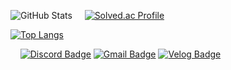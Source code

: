 ![GitHub Stats](https://github-readme-stats.vercel.app/api?username=printjin-gmailcom&hide=stars&count_private=true&show_icons=true&&theme=graywhite&rank_icon=github) &nbsp; &nbsp; [![Solved.ac Profile](http://mazassumnida.wtf/api/v2/generate_badge?boj=printjin)](https://solved.ac/printjin/)

[![Top Langs](https://github-readme-stats.vercel.app/api/top-langs/?username=printjin-gmailcom)](https://github.com/printjin-gmailcom/github-readme-stats)

&nbsp;
&nbsp; [![Discord Badge](https://img.shields.io/badge/Discord-5865F2?style=for-the-badge&logo=discord&logoColor=white&link=https://discord.com/)](https://discord.com/users/print-yeonjin) [![Gmail Badge](https://img.shields.io/badge/Gmail-d14836?style=for-the-badge&logo=Gmail&logoColor=white&link=mailto:printjin@gmail.com)](mailto:printjin@gmail.com) [![Velog Badge](https://img.shields.io/badge/Velog-20C997?style=for-the-badge&logo=velog&logoColor=white&link=https://velog.io/@print-jin-gmail/posts)](https://velog.io/@print-jin-gmail/posts)



